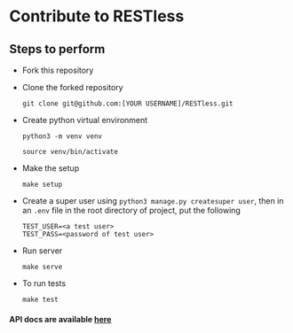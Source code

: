 # Contribute to RESTless

## Steps to perform

+ Fork this repository

+ Clone the forked repository
  ```
  git clone git@github.com:[YOUR USERNAME]/RESTless.git
  ```

+ Create python virtual environment
  ```
  python3 -m venv venv
  ```
  ```
  source venv/bin/activate
  ```
+ Make the setup
  ```
  make setup
  ```

+ Create a super user using `python3 manage.py createsuper user`, then in an `.env` file in the root directory of project, put the following
  ```
  TEST_USER=<a test user>
  TEST_PASS=<password of test user>
  ```

+ Run server
  ```
  make serve
  ```

+ To run tests
  ```
  make test
  ```

#### API docs are available [here](./api.md)